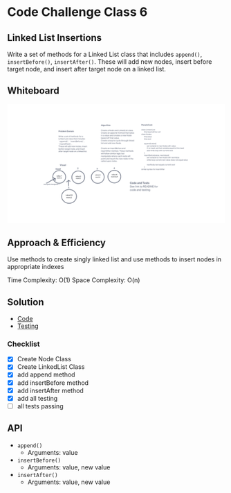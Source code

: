 # Code Challenge Class 6

## Linked List Insertions

Write a set of methods for a Linked List class that includes `append()`, `insertBefore()`, `insertAfter()`.
These will add new nodes, insert before target node, and insert after target node on a linked list.

## Whiteboard

![Whiteboard](/javascript/401-code-challenges/linked-list-insertions/linked-list-insertion.png)

## Approach & Efficiency

Use methods to create singly linked list and use methods to insert nodes in appropriate indexes

Time Complexity: O(1)
Space Complexity: O(n)

## Solution

- [Code](/javascript/401-code-challenges/linked-list-insertions/index.js)
- [Testing](/javascript/401-code-challenges/linked-list-insertions/__tests__/index.test.js)

### Checklist

- [x] Create Node Class
- [x] Create LinkedList Class
- [x] add append method
- [x] add insertBefore method
- [x] add insertAfter method
- [x] add all testing
- [ ] all tests passing

## API

- `append()`
  - Arguments: value
- `insertBefore()`
  - Arguments: value, new value
- `insertAfter()`
  - Arguments: value, new value
  